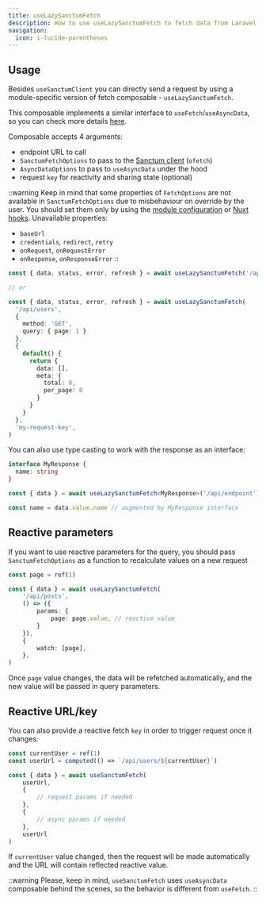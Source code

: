 ```yaml
---
title: useLazySanctumFetch
description: How to use useLazySanctumFetch to fetch data from Laravel API
navigation:
  icon: i-lucide-parentheses
---
```


## Usage

Besides `useSanctumClient` you can directly send a request by using a module-specific 
version of fetch composable - `useLazySanctumFetch`.

This composable implements a similar interface to `useFetch`/`useAsyncData`, 
so you can check more details [here](https://nuxt.com/docs/api/composables/use-fetch).

Composable accepts 4 arguments:
- endpoint URL to call
- `SanctumFetchOptions` to pass to the [Sanctum client](/composables/usesanctumclient) (`ofetch`)
- `AsyncDataOptions` to pass to `useAsyncData` under the hood
- request `key` for reactivity and sharing state (optional)

::warning
Keep in mind that some properties of `FetchOptions` are not available in `SanctumFetchOptions` due to misbehaviour 
on override by the user. You should set them only by using 
the [module configuration](/usage/configuration) or [Nuxt hooks](/hooks/sanctum-request). Unavailable properties:
- `baseUrl`
- `credentials`, `redirect`, `retry`
- `onRequest`, `onRequestError`
- `onResponse`, `onResponseError`
::

```typescript
const { data, status, error, refresh } = await useLazySanctumFetch('/api/users')

// or

const { data, status, error, refresh } = await useLazySanctumFetch(
  '/api/users',
  {
    method: 'GET',
    query: { page: 1 }
  },
  {
    default() { 
      return { 
        data: [], 
        meta: {
          total: 0, 
          per_page: 0 
        } 
      }
    }
  },
  'my-request-key',
)
```

You can also use type casting to work with the response as an interface:

```typescript
interface MyResponse {
  name: string
}

const { data } = await useLazySanctumFetch<MyResponse>('/api/endpoint')

const name = data.value.name // augmented by MyResponse interface
```

## Reactive parameters

If you want to use reactive parameters for the query, you should pass `SanctumFetchOptions` as a function 
to recalculate values on a new request

```typescript
const page = ref(1)

const { data } = await useLazySanctumFetch(
    '/api/posts',
    () => ({ 
        params: {
            page: page.value, // reactive value
        } 
    }),
    {
        watch: [page],
    },
)
```

Once `page` value changes, the data will be refetched automatically, and the new value will be passed in query parameters.

## Reactive URL/key

You can also provide a reactive fetch `key` in order to trigger request once it changes:

```typescript
const currentUser = ref(1)
const userUrl = computed(() => `/api/users/${currentUser}`)

const { data } = await useSanctumFetch(
    userUrl,
    {
        // request params if needed
    },
    {
        // async params if needed
    },
    userUrl
)
```

If `currentUser` value changed, then the request will be made automatically and 
the URL will contain reflected reactive value.

::warning
Please, keep in mind, `useSanctumFetch` uses `useAsyncData` composable behind the scenes,
so the behavior is different from `useFetch`.
::

